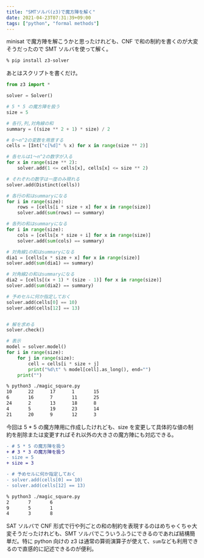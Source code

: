 ```yaml
---
title: "SMTソルバ(z3)で魔方陣を解く"
date: 2021-04-23T07:31:39+09:00
tags: ["python", "formal methods"]
---
```


minisat で魔方陣を解こうかと思ったけれども、CNF で和の制約を書くのが大変そうだったので SMT ソルバを使って解く。

<!--more-->

```sh
% pip install z3-solver
```

あとはスクリプトを書くだけ。

```python:magic-square.py
from z3 import *

solver = Solver()

# 5 * 5 の魔方陣を扱う
size = 5

# 各行,列,対角線の和
summary = ((size ** 2 + 1) * size) / 2

# 0〜n^2の変数を用意する
cells = [Int("c[%d]" % x) for x in range(size ** 2)]

# 各セルは1〜n^2の数字が入る
for x in range(size ** 2):
    solver.add(1 <= cells[x], cells[x] <= size ** 2)

# それぞれの数字は一度のみ現れる
solver.add(Distinct(cells))

# 各行の和はsummaryになる
for i in range(size):
    rows = [cells[i * size + x] for x in range(size)]
    solver.add(sum(rows) == summary)

# 各列の和はsummaryになる
for i in range(size):
    cols = [cells[x * size + i] for x in range(size)]
    solver.add(sum(cols) == summary)

# 対角線1の和はsummaryになる
dia1 = [cells[x * size + x] for x in range(size)]
solver.add(sum(dia1) == summary)

# 対角線2の和はsummaryになる
dia2 = [cells[(x + 1) * (size - 1)] for x in range(size)]
solver.add(sum(dia2) == summary)

# 予めセルに何か指定しておく
solver.add(cells[0] == 10)
solver.add(cells[12] == 13)


# 解を求める
solver.check()

# 表示
model = solver.model()
for i in range(size):
    for j in range(size):
        cell = cells[i * size + j]
        print("%d\t" % model[cell].as_long(), end="")
    print("")
```

```sh
% python3 ./magic_square.py
10      22      17      1       15
6       16      7       11      25
24      2       13      18      8
4       5       19      23      14
21      20      9       12      3
```

今回は 5 \* 5 の魔方陣用に作成したけれども、size を変更して具体的な値の制約を削除または変更すればそれ以外の大きさの魔方陣にも対応できる。

```diff
- # 5 * 5 の魔方陣を扱う
+ # 3 * 3 の魔方陣を扱う
- size = 5
+ size = 3

- # 予めセルに何か指定しておく
- solver.add(cells[0] == 10)
- solver.add(cells[12] == 13)
```

```sh
% python3 ./magic_square.py
2       7       6
9       5       1
4       3       8
```

SAT ソルバで CNF 形式で行や列ごとの和の制約を表現するのはめちゃくちゃ大変そうだったけれども、SMT ソルバでこういうふうにできるのであれば結構簡単だ。特に python 向けの z3 は通常の算術演算子が使えて、`sum`なども利用できるので直感的に記述できるのが便利。
